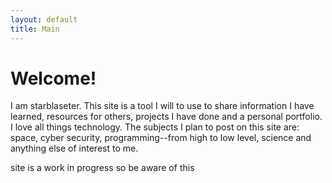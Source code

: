 ```yaml
---
layout: default
title: Main
---
```


# Welcome!

I am starblaseter. This site is a tool I will to use to share information I have learned, resources for others, projects I have done and a personal portfolio. 
I love all things technology. The subjects I plan to post on this site are: space, cyber security, programming--from high to low level, science and anything else of interest to me. 


site is a work in progress so be aware of this


